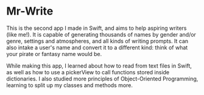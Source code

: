 # Mr-Write

This is the second app I made in Swift, and aims to help aspiring writers (like me!). It is capable of generating thousands of names by gender and/or genre, settings and atmospheres, and all kinds of writing prompts. It can also intake a user's name and convert it to a different kind: think of what your pirate or fantasy name would be. 

While making this app, I learned about how to read from text files in Swift, as well as how to use a pickerView to call functions stored inside dictionaries. I also studied more principles of Object-Oriented Programming, learning to split up my classes and methods more.  
